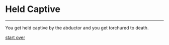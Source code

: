# Held Captive

---

You get held captive by the abductor and you get torchured to death.

[start over](wake-up.md)